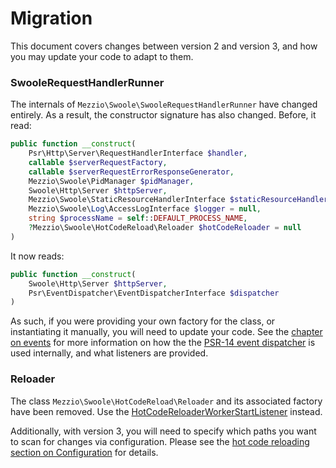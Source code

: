# Migration

This document covers changes between version 2 and version 3, and how you may
update your code to adapt to them.

### SwooleRequestHandlerRunner

The internals of `Mezzio\Swoole\SwooleRequestHandlerRunner` have changed entirely.
As a result, the constructor signature has also changed.
Before, it read:

```php
public function __construct(
    Psr\Http\Server\RequestHandlerInterface $handler,
    callable $serverRequestFactory,
    callable $serverRequestErrorResponseGenerator,
    Mezzio\Swoole\PidManager $pidManager,
    Swoole\Http\Server $httpServer,
    Mezzio\Swoole\StaticResourceHandlerInterface $staticResourceHandler = null,
    Mezzio\Swoole\Log\AccessLogInterface $logger = null,
    string $processName = self::DEFAULT_PROCESS_NAME,
    ?Mezzio\Swoole\HotCodeReload\Reloader $hotCodeReloader = null
)
```

It now reads:

```php
public function __construct(
    Swoole\Http\Server $httpServer,
    Psr\EventDispatcher\EventDispatcherInterface $dispatcher
)
```

As such, if you were providing your own factory for the class, or instantiating it manually, you will need to update your code.
See the [chapter on events](events.md) for more information on how the the [PSR-14 event dispatcher](https://www.php-fig.org/psr/psr-14/) is used internally, and what listeners are provided.

### Reloader

The class `Mezzio\Swoole\HotCodeReload\Reloader` and its associated factory have been removed.
Use the [HotCodeReloaderWorkerStartListener](hot-code-reload.md) instead.

Additionally, with version 3, you will need to specify which paths you want to scan for changes via configuration.
Please see the [hot code reloading section on Configuration](hot-code-reload.md#configuration) for details.
